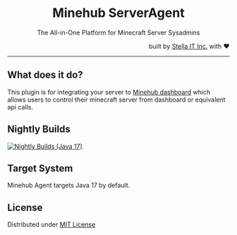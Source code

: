 <h1 align="center">Minehub ServerAgent</h1>
<p align="center">The All-in-One Platform for Minecraft Server Sysadmins</p>
<p align="right">built by <a href="https://stella-it.com">Stella IT Inc.</a> with ❤</p>
<hr />

## What does it do?
This plugin is for integrating your server to [Minehub dashboard](https://dash.minehub.kr) which allows users to control their minecraft server from dashboard or equivalent api calls.  

## Nightly Builds
[![Nightly Builds (Java 17)](https://github.com/minehub-kr/server-agent/actions/workflows/build.yml/badge.svg)](https://github.com/mcsv-kr/mcsv-client/actions/workflows/build.yml)

## Target System
Minehub Agent targets Java 17 by default.  

## License
Distributed under [MIT License](LICENSE)
